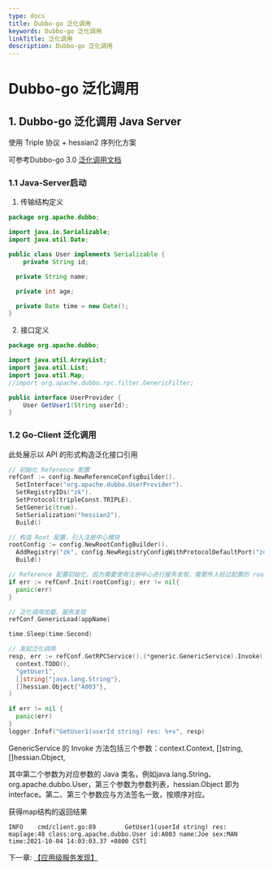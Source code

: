 ```yaml
---
type: docs
title: Dubbo-go 泛化调用
keywords: Dubbo-go 泛化调用
linkTitle: 泛化调用
description: Dubbo-go 泛化调用
---
```


# Dubbo-go 泛化调用 

## 1. Dubbo-go 泛化调用 Java Server

使用 Triple 协议 + hessian2 序列化方案

可参考Dubbo-go 3.0 [泛化调用文档](https://www.yuque.com/docs/share/f4e72670-74ab-45b9-bc0c-4b42249ed953?#)

### 1.1 Java-Server启动

1. 传输结构定义

```java
package org.apache.dubbo;

import java.io.Serializable;
import java.util.Date;

public class User implements Serializable {
	private String id;

  private String name;

  private int age;

  private Date time = new Date();
}
```

2. 接口定义

```java
package org.apache.dubbo;

import java.util.ArrayList;
import java.util.List;
import java.util.Map;
//import org.apache.dubbo.rpc.filter.GenericFilter;

public interface UserProvider {
	User GetUser1(String userId);
}
```

### 1.2 Go-Client 泛化调用

此处展示以 API 的形式构造泛化接口引用

```go
// 初始化 Reference 配置
refConf := config.NewReferenceConfigBuilder().
  SetInterface("org.apache.dubbo.UserProvider").
  SetRegistryIDs("zk").
  SetProtocol(tripleConst.TRIPLE).
  SetGeneric(true).
  SetSerialization("hessian2").
  Build()

// 构造 Root 配置，引入注册中心模块
rootConfig := config.NewRootConfigBuilder().
  AddRegistry("zk", config.NewRegistryConfigWithProtocolDefaultPort("zookeeper")).
  Build()

// Reference 配置初始化，因为需要使用注册中心进行服务发现，需要传入经过配置的 rootConfig
if err := refConf.Init(rootConfig); err != nil{
  panic(err)
}

// 泛化调用加载、服务发现
refConf.GenericLoad(appName)

time.Sleep(time.Second)

// 发起泛化调用
resp, err := refConf.GetRPCService().(*generic.GenericService).Invoke(
  context.TODO(),
  "getUser1",
  []string{"java.lang.String"},
  []hessian.Object{"A003"},
)

if err != nil {
  panic(err)
}
logger.Infof("GetUser1(userId string) res: %+v", resp)
```

GenericService 的 Invoke 方法包括三个参数：context.Context, []string, []hessian.Object, 

其中第二个参数为对应参数的 Java 类名，例如java.lang.String、org.apache.dubbo.User，第三个参数为参数列表，hessian.Object 即为 interface。第二、第三个参数应与方法签名一致，按顺序对应。

获得map结构的返回结果

```
INFO    cmd/client.go:89        GetUser1(userId string) res: map[age:48 class:org.apache.dubbo.User id:A003 name:Joe sex:MAN time:2021-10-04 14:03:03.37 +0800 CST]
```



下一章: [【应用级服务发现】](./service-discovery.html)

